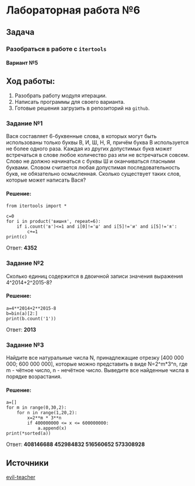 # Лабораторная работа №6
## Задача
### Разобраться в работе с `itertools`
#### Вариант №5
## Ход работы:
1. Разобрать работу модуля итерации.
2. Написать программы для своего варианта.
3. Готовые решения загрузить в репозиторий на `github`.
### Задание №1
Вася составляет 6-буквенные слова, в которых могут быть использованы только буквы В, И, Ш, Н, Я, причём буква В используется не более одного раза. Каждая из других допустимых букв может встречаться в слове любое количество раз или не встречаться совсем. Слово не должно начинаться с буквы Ш и оканчиваться гласными буквами. Словом считается любая допустимая последовательность букв, не обязательно осмысленная. Сколько существует таких слов, которые может написать Вася?
#### Решение:

```
from itertools import *

c=0
for i in product('вишня', repeat=6):
    if i.count('в')<=1 and i[0]!='ш' and i[5]!='и' and i[5]!='я':
        c+=1
print(c)
```
Ответ: **4352**
### Задание №2
Сколько единиц содержится в двоичной записи значения выражения 4^2014+2^2015-8?
#### Решение:

```
a=4**2014+2**2015-8
b=bin(a)[2:]
print(b.count('1'))
```
Ответ: **2013**

### Задание №3
Найдите все натуральные числа N, принадлежащие отрезку [400 000 000; 600 000 000], которые можно представить в виде N=2^m*3^n, где m - чётное число, n - нечётное число. Выведите все найденные числа в порядке возрастания.
#### Решение:

```
a=[]
for m in range(0,30,2):
    for n in range(1,20,2):
        x=2**m * 3**n
        if 400000000 <= x <= 600000000:
            a.append(x)
print(*sorted(a))
```
Ответ: **408146688 452984832 516560652 573308928**
## Источники
[evil-teacher](https://evil-teacher.on-fleek.app/prog_pm/term1/lab06/)
